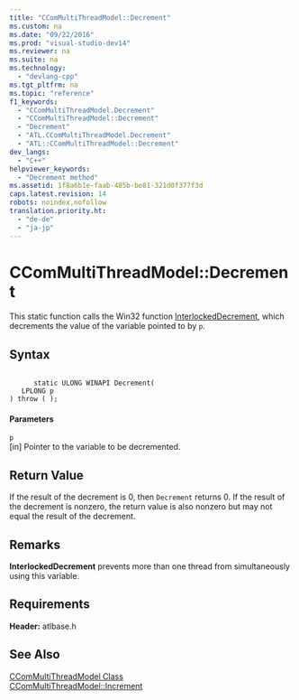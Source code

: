 ```yaml
---
title: "CComMultiThreadModel::Decrement"
ms.custom: na
ms.date: "09/22/2016"
ms.prod: "visual-studio-dev14"
ms.reviewer: na
ms.suite: na
ms.technology: 
  - "devlang-cpp"
ms.tgt_pltfrm: na
ms.topic: "reference"
f1_keywords: 
  - "CComMultiThreadModel.Decrement"
  - "CComMultiThreadModel::Decrement"
  - "Decrement"
  - "ATL.CComMultiThreadModel.Decrement"
  - "ATL::CComMultiThreadModel::Decrement"
dev_langs: 
  - "C++"
helpviewer_keywords: 
  - "Decrement method"
ms.assetid: 1f8a6b1e-faab-485b-be81-321d0f377f3d
caps.latest.revision: 14
robots: noindex,nofollow
translation.priority.ht: 
  - "de-de"
  - "ja-jp"
---
```

# CComMultiThreadModel::Decrement
This static function calls the Win32 function [InterlockedDecrement](http://msdn.microsoft.com/library/windows/desktop/ms683580), which decrements the value of the variable pointed to by `p`.  
  
## Syntax  
  
```  
  
      static ULONG WINAPI Decrement(  
   LPLONG p   
) throw ( );  
```  
  
#### Parameters  
 `p`  
 [in] Pointer to the variable to be decremented.  
  
## Return Value  
 If the result of the decrement is 0, then `Decrement` returns 0. If the result of the decrement is nonzero, the return value is also nonzero but may not equal the result of the decrement.  
  
## Remarks  
 **InterlockedDecrement** prevents more than one thread from simultaneously using this variable.  
  
## Requirements  
 **Header:** atlbase.h  
  
## See Also  
 [CComMultiThreadModel Class](../vs140/ccommultithreadmodel-class.md)   
 [CComMultiThreadModel::Increment](../vs140/ccommultithreadmodel--increment.md)